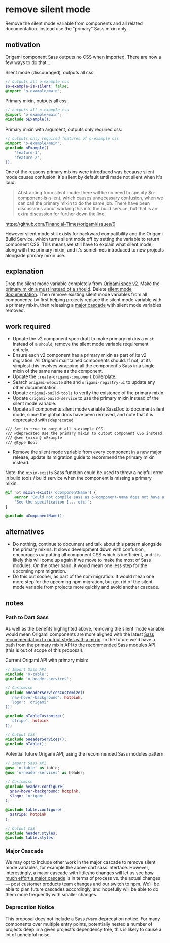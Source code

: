 # remove silent mode

Remove the silent mode variable from components and all related documentation. Instead use the "primary" Sass mixin only.

## motivation

Origami component Sass outputs no CSS when imported. There are now a few ways to do that...

Silent mode (discouraged), outputs all css:
```scss
// outputs all o-example css
$o-example-is-silent: false;
@import 'o-example/main';
```

Primary mixin, outputs all css:
```scss
// outputs all o-example css
@import 'o-example/main';
@include oExample();
```

Primary mixin with argument, outputs only required css:
```scss
// outputs only required features of o-example css
@import 'o-example/main';
@include oExample((
    'feature-1',
    'feature-2',
));
```

One of the reasons primary mixins were introduced was because silent mode causes confusion: it's silent by default until made not silent when it's loud.

>Abstracting from silent mode: there will be no need to specify $o-component-is-silent, which causes unnecessary confusion, when we can call the primary mixin to do the same job. There have been discussions about working this into the build service, but that is an extra discussion for further down the line.

https://github.com/Financial-Times/origami/issues/6

However silent mode still exists for backward compatibility and the Origami Build Service, which turns silent mode off by setting the variable to return component CSS. This means we still have to explain what silent mode, along with the primary mixin, and it's sometimes introduced to new projects alongside primary mixin use.

## explanation

Drop the silent mode variable completely from [Origami spec v2](https://github.com/Financial-Times/origami-website/pull/273). Make the [primary mixin a must instead of a should](https://origami.ft.com/spec/v1/components/sass/#primary-mixin). Delete [silent mode documentation](https://origami.ft.com/docs/components/silent-mode/). Then remove existing silent mode variables from all components: by first helping projects replace the silent mode variable with a primary mixin, then releasing a [major cascade](https://origami.ft.com/docs/components/major-cascade/) with silent mode variables removed.

## work required

- Update the v2 component spec draft to make primary mixins a `must` instead of a `should`, remove the silent mode variable requirement entirely.
- Ensure each v2 component has a primary mixin as part of its v2 migration. All Origami maintained components should. If not, at its simplest this involves wrapping all the component's Sass in a single mixin of the same name as the component.
- Update the `create-origami-component` boilerplate.
- Search `origami-website` site and `origami-registry-ui` to update any other documentation.
- Update `origmai-build-tools` to verify the existence of the primary mixin.
- Update `origami-build-service` to use the primary mixin instead of the silent mode variable.
- Update all components silent mode variable SassDoc to document silent mode, since the global docs have been removed, and note that it is deprecated with `@deprecated`.
```
/// Set to true to output all o-example CSS.
/// @deprecated Use the primary mixin to output component CSS instead.
/// @see {mixin} oExample
/// @type Bool
```
- Remove the silent mode variable from every component in a new major release, update its migration guide to recommend the primary mixin instead.

Note: the `mixin-exists` Sass function could be used to throw a helpful error in build tools / build service when the component is missing a primary mixin:
```scss
@if not mixin-exists('oComponentName') {
    @error 'Could not compile sass as o-component-name does not have a primary mixin. ' +
    'See the specification [... etc]';
}

@include oComponentName();
```

## alternatives

- Do nothing, continue to document and talk about this pattern alongside the primary mixins. It slows development down with confusion, encourages outputting all component CSS which is inefficient, and it is likely this will come up again if we move to make the most of Sass modules. On the other hand, it would mean one less step for the upcoming npm migration.
- Do this but sooner, as part of the npm migration. It would mean one more step for the upcoming npm migration, but get rid of the silent mode variable from projects more quickly and avoid another cascade.

## notes

### Path to Dart Sass

As well as the benefits highlighted above, removing the silent mode variable would mean Origami components are more aligned with the latest [Sass recommendation to output styles with a mixin](https://sass-lang.com/documentation/at-rules/use#with-mixins). In the future we'd have a path from the primary mixin API to the recommended Sass modules API (this is out of scope of this proposal).

Current Origami API with primary mixin:
```scss
// Import Sass API
@include 'o-table';
@include 'o-header-services';

// Customise
@include oHeaderServicesCustomize((
  'nav-hover-background': hotpink,
  'logo': 'origami'
));

@include oTableCustomize((
  'stripe': hotpink
));

// Output CSS
@include oHeaderServices();
@include oTable();
```

Potential future Origami API, using the recommended Sass modules pattern:
```scss
// Import Sass API
@use 'o-table' as table;
@use 'o-header-services' as header;

// Customise
@include header.configure(
  $nav-hover-background: hotpink,
  $logo: 'origami'
);

@include table.configure(
  $stripe: hotpink
);

// Output CSS
@include header.styles;
@include table.styles;
```

### Major Cascade

We may opt to include other work in the major cascade to remove silent mode variables, for example the above dart sass interface. However, interestingly, a major cascade with little/no changes will let us see [how much effort a major cascade](https://origami.ft.com/docs/components/major-cascade/#things-to-consider) is in terms of process vs. the actual changes — post customer products team changes and our switch to npm. We'll be able to plan future cascades accordingly, and hopefully will be able to do them more frequently with smaller changes.

### Deprecation Notice

This proposal does not include a Sass `@warn` deprecation notice. For many components over multiple entry points, potentially nested a number of projects deep in a given project's dependency tree, this is likely to cause a lot of unhelpful noise.
